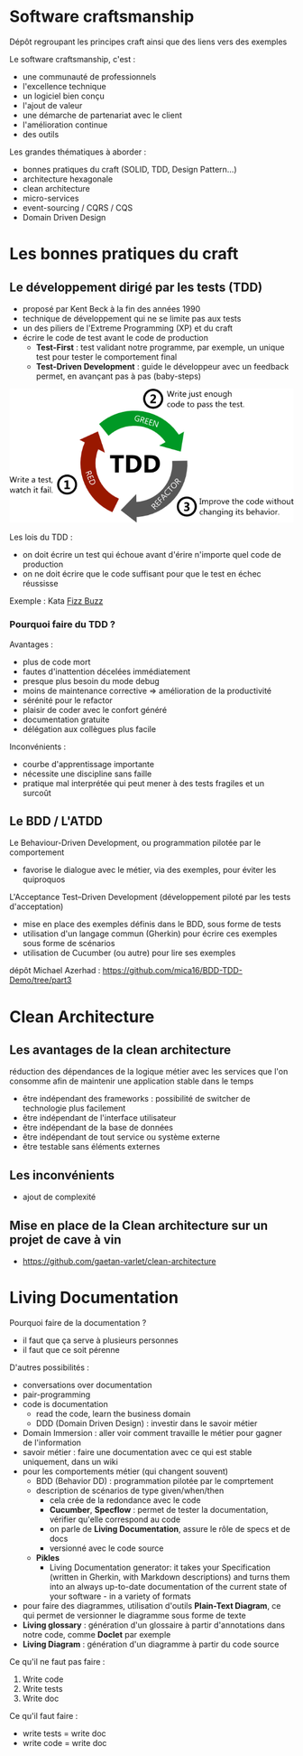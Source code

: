# Software craftsmanship

Dépôt regroupant les principes craft ainsi que des liens vers des exemples

Le software craftsmanship, c'est :
- une communauté de professionnels
- l'excellence technique
- un logiciel bien conçu
- l'ajout de valeur
- une démarche de partenariat avec le client
- l'amélioration continue
- des outils

Les grandes thématiques à aborder :
- bonnes pratiques du craft (SOLID, TDD, Design Pattern…)
- architecture hexagonale
- clean architecture
- micro-services
- event-sourcing / CQRS / CQS
- Domain Driven Design

# Les bonnes pratiques du craft

## Le développement dirigé par les tests (TDD)

- proposé par Kent Beck à la fin des années 1990
- technique de développement qui ne se limite pas aux tests
- un des piliers de l'Extreme Programming (XP) et du craft
- écrire le code de test avant le code de production
    - **Test-First** : test validant notre programme, par exemple, un unique test pour tester le comportement final
    - **Test-Driven Development** : guide le développeur avec un feedback permet, en avançant pas à pas (baby-steps)

![Red Green Refactor](./images/tdd_red_green_refactor.png)

Les lois du TDD :
- on doit écrire un test qui échoue avant d'érire n'importe quel code de production
- on ne doit écrire que le code suffisant pour que le test en échec réussisse

Exemple : Kata [Fizz Buzz](https://github.com/gaetan-varlet/fizz-buzz)

### Pourquoi faire du TDD ?

Avantages :
- plus de code mort
- fautes d'inattention décelées immédiatement
- presque plus besoin du mode debug
- moins de maintenance corrective => amélioration de la productivité
- sérénité pour le refactor
- plaisir de coder avec le confort généré
- documentation gratuite
- délégation aux collègues plus facile

Inconvénients :
- courbe d'apprentissage importante
- nécessite une discipline sans faille
- pratique mal interprétée qui peut mener à des tests fragiles et un surcoût


## Le BDD / L'ATDD

Le Behaviour-Driven Development, ou programmation pilotée par le comportement
- favorise le dialogue avec le métier, via des exemples, pour éviter les quiproquos

L'Acceptance Test–Driven Development (développement piloté par les tests d'acceptation)
- mise en place des exemples définis dans le BDD, sous forme de tests
- utilisation d'un langage commun (Gherkin) pour écrire ces exemples sous forme de scénarios
- utilisation de Cucumber (ou autre) pour lire ses exemples

dépôt Michael Azerhad : https://github.com/mica16/BDD-TDD-Demo/tree/part3



# Clean Architecture

## Les avantages de la clean architecture

réduction des dépendances de la logique métier avec les services que l'on consomme afin de maintenir une application stable dans le temps
- être indépendant des frameworks : possibilité de switcher de technologie plus facilement
- être indépendant de l'interface utilisateur
- être indépendant de la base de données
- être indépendant de tout service ou système externe
- être testable sans éléments externes

## Les inconvénients

- ajout de complexité


## Mise en place de la Clean architecture sur un projet de cave à vin

- https://github.com/gaetan-varlet/clean-architecture

# Living Documentation

Pourquoi faire de la documentation ?
- il faut que ça serve à plusieurs personnes
- il faut que ce soit pérenne

D'autres possibilités :
- conversations over documentation
- pair-programming
- code is documentation
	- read the code, learn the business domain
	- DDD (Domain Driven Design) : investir dans le savoir métier
- Domain Immersion : aller voir comment travaille le métier pour gagner de l'information
- savoir métier : faire une documentation avec ce qui est stable uniquement, dans un wiki
- pour les comportements métier (qui changent souvent)
	- BDD (Behavior DD) : programmation pilotée par le comprtement
	- description de scénarios de type given/when/then
		- cela crée de la redondance avec le code
		- **Cucumber**, **Specflow** : permet de tester la documentation, vérifier qu'elle correspond au code
		- on parle de **Living Documentation**, assure le rôle de specs et de docs
		- versionné avec le code source
	- **Pikles**
		- Living Documentation generator: it takes your Specification (written in Gherkin, with Markdown descriptions) and turns them into an always up-to-date documentation of the current state of your software - in a variety of formats
- pour faire des diagrammes, utilisation d'outils **Plain-Text Diagram**, ce qui permet de versionner le diagramme sous forme de texte
- **Living glossary** : génération d'un glossaire à partir d'annotations dans notre code, comme **Doclet** par exemple
- **Living Diagram** : génération d'un diagramme à partir du code source


Ce qu'il ne faut pas faire :
1. Write code
2. Write tests
3. Write doc

Ce qu'il faut faire :
- write tests = write doc
- write code = write doc